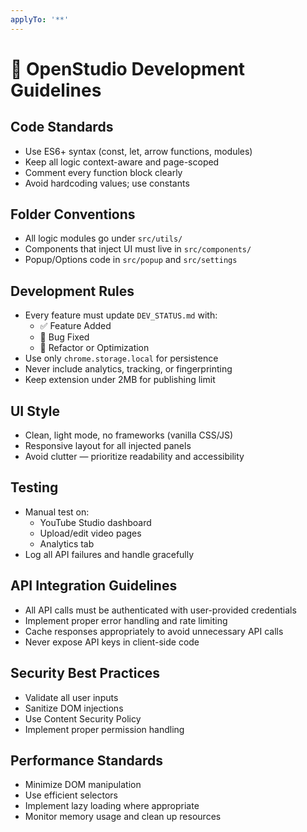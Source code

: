 ```yaml
---
applyTo: '**'
---
```

# 🧹 OpenStudio Development Guidelines

## Code Standards

- Use ES6+ syntax (const, let, arrow functions, modules)
- Keep all logic context-aware and page-scoped
- Comment every function block clearly
- Avoid hardcoding values; use constants

## Folder Conventions

- All logic modules go under `src/utils/`
- Components that inject UI must live in `src/components/`
- Popup/Options code in `src/popup` and `src/settings`

## Development Rules

- Every feature must update `DEV_STATUS.md` with:
  - ✅ Feature Added
  - 🐞 Bug Fixed
  - 🔁 Refactor or Optimization
- Use only `chrome.storage.local` for persistence
- Never include analytics, tracking, or fingerprinting
- Keep extension under 2MB for publishing limit

## UI Style

- Clean, light mode, no frameworks (vanilla CSS/JS)
- Responsive layout for all injected panels
- Avoid clutter — prioritize readability and accessibility

## Testing

- Manual test on:
  - YouTube Studio dashboard
  - Upload/edit video pages
  - Analytics tab
- Log all API failures and handle gracefully

## API Integration Guidelines

- All API calls must be authenticated with user-provided credentials
- Implement proper error handling and rate limiting
- Cache responses appropriately to avoid unnecessary API calls
- Never expose API keys in client-side code

## Security Best Practices

- Validate all user inputs
- Sanitize DOM injections
- Use Content Security Policy
- Implement proper permission handling

## Performance Standards

- Minimize DOM manipulation
- Use efficient selectors
- Implement lazy loading where appropriate
- Monitor memory usage and clean up resources
